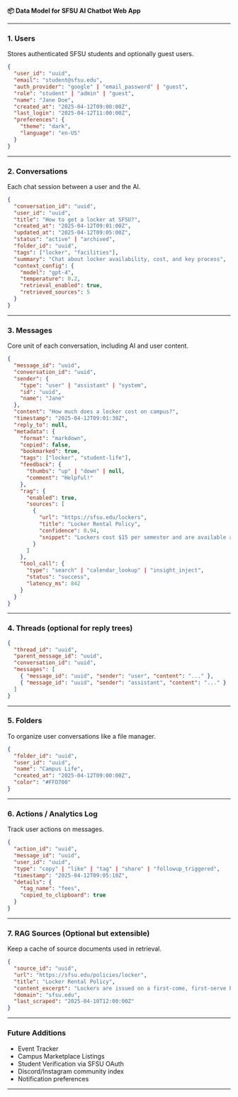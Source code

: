 **📦 Data Model for SFSU AI Chatbot Web App**

---

### 1. Users

Stores authenticated SFSU students and optionally guest users.

```json
{
  "user_id": "uuid",
  "email": "student@sfsu.edu",
  "auth_provider": "google" | "email_password" | "guest",
  "role": "student" | "admin" | "guest",
  "name": "Jane Doe",
  "created_at": "2025-04-12T09:00:00Z",
  "last_login": "2025-04-12T11:00:00Z",
  "preferences": {
    "theme": "dark",
    "language": "en-US"
  }
}
```

---

### 2. Conversations

Each chat session between a user and the AI.

```json
{
  "conversation_id": "uuid",
  "user_id": "uuid",
  "title": "How to get a locker at SFSU?",
  "created_at": "2025-04-12T09:01:00Z",
  "updated_at": "2025-04-12T09:05:00Z",
  "status": "active" | "archived",
  "folder_id": "uuid",
  "tags": ["locker", "facilities"],
  "summary": "Chat about locker availability, cost, and key process",
  "context_config": {
    "model": "gpt-4",
    "temperature": 0.2,
    "retrieval_enabled": true,
    "retrieved_sources": 5
  }
}
```

---

### 3. Messages

Core unit of each conversation, including AI and user content.

```json
{
  "message_id": "uuid",
  "conversation_id": "uuid",
  "sender": {
    "type": "user" | "assistant" | "system",
    "id": "uuid",
    "name": "Jane"
  },
  "content": "How much does a locker cost on campus?",
  "timestamp": "2025-04-12T09:01:30Z",
  "reply_to": null,
  "metadata": {
    "format": "markdown",
    "copied": false,
    "bookmarked": true,
    "tags": ["locker", "student-life"],
    "feedback": {
      "thumbs": "up" | "down" | null,
      "comment": "Helpful!"
    },
    "rag": {
      "enabled": true,
      "sources": [
        {
          "url": "https://sfsu.edu/lockers",
          "title": "Locker Rental Policy",
          "confidence": 0.94,
          "snippet": "Lockers cost $15 per semester and are available at the Student Center..."
        }
      ]
    },
    "tool_call": {
      "type": "search" | "calendar_lookup" | "insight_inject",
      "status": "success",
      "latency_ms": 842
    }
  }
}
```

---

### 4. Threads (optional for reply trees)

```json
{
  "thread_id": "uuid",
  "parent_message_id": "uuid",
  "conversation_id": "uuid",
  "messages": [
    { "message_id": "uuid", "sender": "user", "content": "..." },
    { "message_id": "uuid", "sender": "assistant", "content": "..." }
  ]
}
```

---

### 5. Folders

To organize user conversations like a file manager.

```json
{
  "folder_id": "uuid",
  "user_id": "uuid",
  "name": "Campus Life",
  "created_at": "2025-04-12T09:00:00Z",
  "color": "#FFD700"
}
```

---

### 6. Actions / Analytics Log

Track user actions on messages.

```json
{
  "action_id": "uuid",
  "message_id": "uuid",
  "user_id": "uuid",
  "type": "copy" | "like" | "tag" | "share" | "followup_triggered",
  "timestamp": "2025-04-12T09:05:10Z",
  "details": {
    "tag_name": "fees",
    "copied_to_clipboard": true
  }
}
```

---

### 7. RAG Sources (Optional but extensible)

Keep a cache of source documents used in retrieval.

```json
{
  "source_id": "uuid",
  "url": "https://sfsu.edu/policies/locker",
  "title": "Locker Rental Policy",
  "content_excerpt": "Lockers are issued on a first-come, first-serve basis...",
  "domain": "sfsu.edu",
  "last_scraped": "2025-04-10T12:00:00Z"
}
```

---

### Future Additions

- Event Tracker
- Campus Marketplace Listings
- Student Verification via SFSU OAuth
- Discord/Instagram community index
- Notification preferences

---


